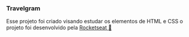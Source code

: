 ### Travelgram

Esse projeto foi criado visando estudar os elementos de HTML e CSS
o projeto foi desenvolvido pela [Rocketseat 🚀](https://app.rocketseat.com.br)

